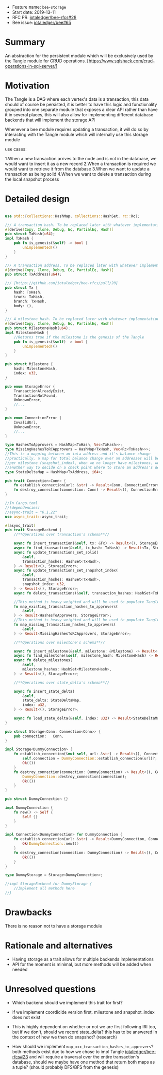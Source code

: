 + Feature name: `bee-storage`
+ Start date: 2019-13-11
+ RFC PR: [iotaledger/bee-rfcs#28](https://github.com/iotaledger/bee-rfcs/pull/28)
+ Bee issue:  [iotaledger/bee#65](https://github.com/iotaledger/bee/issues/65)

# Summary

An abstraction for the persistent module which will be exclusively used by the Tangle module
for CRUD operations.
[https://www.sqlshack.com/crud-operations-in-sql-server/]

# Motivation

The Tangle is a DAG where each vertex's data is a transaction,
this data should of course be persisted, it is better to have this logic
and functionality grouped into one separate module that exposes a clear API
rather than have it in several places, this will also allow for implementing different database backends
that will implement the storage API

Whenever a bee module requires updating a transaction, it will do so by interacting with the Tangle module
which will internally use this storage module

use cases:

1.When a new transaction arrives to the node and is not in the database, we would want to insert it as a new record
2.When a transaction is required we would want to retrieve it from the database
3.When we want to update a transaction as being solid
4.When we want to delete a transaction during the local snapshot process


# Detailed design

```rust

use std::{collections::HashMap, collections::HashSet, rc::Rc};

/// A transaction hash. To be replaced later with whatever implementation is required.
#[derive(Copy, Clone, Debug, Eq, PartialEq, Hash)]
pub struct TxHash(u64);
impl TxHash {
    pub fn is_genesis(&self) -> bool {
        unimplemented!()
    }
}

/// A transaction address. To be replaced later with whatever implementation is required.
#[derive(Copy, Clone, Debug, Eq, PartialEq, Hash)]
pub struct TxAddress(u64);

/// [https://github.com/iotaledger/bee-rfcs/pull/20]
pub struct Tx {
    hash: TxHash,
    trunk: TxHash,
    branch: TxHash,
    body: (),
}

/// A milestone hash. To be replaced later with whatever implementation is required.
#[derive(Copy, Clone, Debug, Eq, PartialEq, Hash)]
pub struct MilestoneHash(u64);
impl MilestoneHash {
    //Returns true if the milestone is the genesis of the Tangle
    pub fn is_genesis(&self) -> bool {
        unimplemented!()
    }
}

pub struct Milestone {
    hash: MilestoneHash,
    index: u32,
}

pub enum StorageError {
    TransactionAlreadyExist,
    TransactionNotFound,
    UnknownError,
    //...
}

pub enum ConnectionError {
    InvalidUrl,
    UnknownError,
    //...
}

type HashesToApprovers = HashMap<TxHash, Vec<TxHash>>;
type MissingHashesToRCApprovers = HashMap<TxHash, Vec<Rc<TxHash>>>;
//This is a mapping between an iota address and it's balance change
//practically, a map for total balance change over an addresses will be collected
//per milestone (snapshot_index), when we no longer have milestones, we will have to find
//another way to decide on a check point where to store an address's delta if we want to snapshot
type StateDeltaMap = HashMap<TxAddress, i64>;

pub trait Connection<Conn> {
    fn establish_connection(url: &str) -> Result<Conn, ConnectionError>;
    fn destroy_connection(connection: Conn) -> Result<(), ConnectionError>;
}

//In Cargo.toml
//[dependencies]
//async-trait = "0.1.22"
use async_trait::async_trait;

#[async_trait]
pub trait StorageBackend {
    //**Operations over transaction's schema**//

    async fn insert_transaction(&self, tx: &Tx) -> Result<(), StorageError>;
    async fn find_transaction(&self, tx_hash: TxHash) -> Result<Tx, StorageError>;
    async fn update_transactions_set_solid(
        &self,
        transaction_hashes: HashSet<TxHash>,
    ) -> Result<(), StorageError>;
    async fn update_transactions_set_snapshot_index(
        &self,
        transaction_hashes: HashSet<TxHash>,
        snapshot_index: u32,
    ) -> Result<(), StorageError>;
    async fn delete_transactions(&self, transaction_hashes: HashSet<TxHash>) -> Result<(), StorageError>;

    //This method is heavy weighted and will be used to populate Tangle struct on initialization
    fn map_existing_transaction_hashes_to_approvers(
        &self,
    ) -> Result<HashesToApprovers, StorageError>;
    //This method is heavy weighted and will be used to populate Tangle struct on initialization
    fn map_missing_transaction_hashes_to_approvers(
        &self,
    ) -> Result<MissingHashesToRCApprovers, StorageError>;

    //**Operations over milestone's schema**//

    async fn insert_milestone(&self, milestone: &Milestone) -> Result<(), StorageError>;
    async fn find_milestone(&self, milestone_hash: MilestoneHash) -> Result<Milestone, StorageError>;
    async fn delete_milestones(
        &self,
        milestone_hashes: HashSet<MilestoneHash>,
    ) -> Result<(), StorageError>;

    //**Operations over state_delta's schema**//

    async fn insert_state_delta(
        &self,
        state_delta: StateDeltaMap,
        index: u32,
    ) -> Result<(), StorageError>;

    async fn load_state_delta(&self, index: u32) -> Result<StateDeltaMap, StorageError>;*/
}

pub struct Storage<Conn: Connection<Conn>> {
    pub connection:   Conn,
}

impl Storage<DummyConnection> {
    fn establish_connection(&mut self, url: &str) -> Result<(), ConnectionError> {
        self.connection = DummyConnection::establish_connection(url)?;
        Ok(())
    }
    fn destroy_connection(connection: DummyConnection) -> Result<(), ConnectionError> {
        DummyConnection::destroy_connection(connection);
        Ok(())
    }
}

pub struct DummyConnection {}

impl DummyConnection {
    fn new() -> Self {
        Self {}
    }
}

impl Connection<DummyConnection> for DummyConnection {
    fn establish_connection(url: &str) -> Result<DummyConnection, ConnectionError> {
        Ok(DummyConnection::new())
    }
    fn destroy_connection(connection: DummyConnection) -> Result<(), ConnectionError> {
        Ok(())
    }
}

type DummyStorage = Storage<DummyConnection>;

//impl StorageBackend for DummyStorage {
    //Implement all methods here
//}


```

# Drawbacks

There is no reason not to have a storage module

# Rationale and alternatives

- Having storage as a trait allows for multiple backends implementations
- API for the moment is minimal, but more methods will be added when needed

# Unresolved questions

- Which backend should we implement this trait for first?

- If we implement coordicide version first, milestone and snapshot_index does not exist
  
- This is highly dependent on whether or not we are first following IRI too, but if we don't, 
  should we record state_delta? this has to be answered in the context of how we then do snapshot? (research)

- How should we implement `map_xxx_transaction_hashes_to_approvers`? both methods exist due to how we chose to
  impl Tangle  [iotaledger/bee-rfcs#23](https://github.com/iotaledger/bee-rfcs/pull/) 
  and will require a traversal over the entire transaction's database, 
  should we maybe have one method that return both maps as a tuple? (should probably DFS/BFS from the genesis)
  
